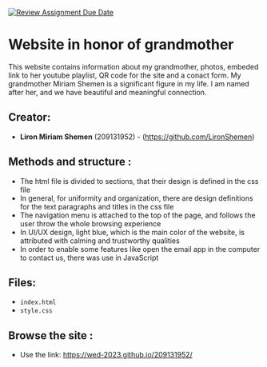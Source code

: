 [![Review Assignment Due Date](https://classroom.github.com/assets/deadline-readme-button-24ddc0f5d75046c5622901739e7c5dd533143b0c8e959d652212380cedb1ea36.svg)](https://classroom.github.com/a/GmyrjvXu)
# Website in honor of grandmother

This website contains information about my grandmother, photos, embeded link to her youtube playlist, QR code for the site and a conact form.
My grandmother Miriam Shemen is a significant figure in my life. I am named after her, and we have beautiful and meaningful connection.


## Creator:

* **Liron Miriam Shemen** (209131952) - (https://github.com/LironShemen)

## Methods and structure :

- The html file is divided to sections, that their design is defined in the css file
- In general, for uniformity and organization, there are design definitions for the text paragraphs and titles in the css file
- The navigation menu is attached to the top of the page, and follows the user throw the whole browsing experience
- In UI/UX design, light blue, which is the main color of the website, is attributed with calming and trustworthy qualities
- In order to enable some features like open the email app in the computer to contact us, there was use in JavaScript


## Files:

- `index.html`
- `style.css`

## Browse the site :
- Use the link: https://wed-2023.github.io/209131952/

